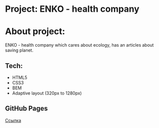 # Project: ENKO - health company

# About project:
ENKO - health company which cares about ecology, has an articles about saving planet. 


## Tech:
* HTML5
* CSS3
* BEM
* Adaptive layout (320px to 1280px)

## GitHub Pages
[Ссылка](https://dariaaa51.github.io/ENKO/)